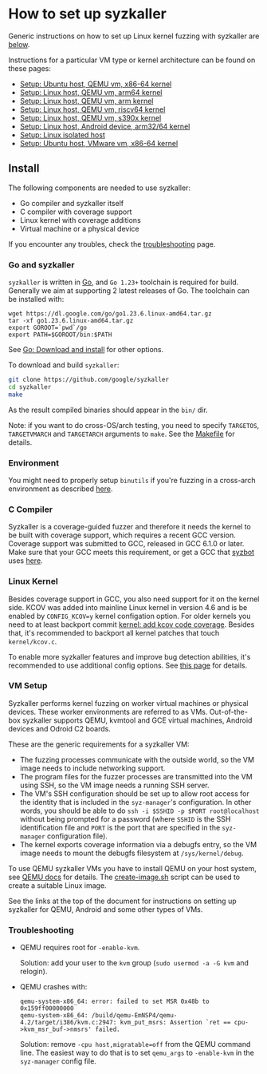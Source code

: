 # How to set up syzkaller

Generic instructions on how to set up Linux kernel fuzzing with syzkaller are [below](setup.md#install).

Instructions for a particular VM type or kernel architecture can be found on these pages:

- [Setup: Ubuntu host, QEMU vm, x86-64 kernel](setup_ubuntu-host_qemu-vm_x86-64-kernel.md)
- [Setup: Linux host, QEMU vm, arm64 kernel](setup_linux-host_qemu-vm_arm64-kernel.md)
- [Setup: Linux host, QEMU vm, arm kernel](setup_linux-host_qemu-vm_arm-kernel.md)
- [Setup: Linux host, QEMU vm, riscv64 kernel](setup_linux-host_qemu-vm_riscv64-kernel.md)
- [Setup: Linux host, QEMU vm, s390x kernel](setup_linux-host_qemu-vm_s390x-kernel.md)
- [Setup: Linux host, Android device, arm32/64 kernel](setup_linux-host_android-device_arm-kernel.md)
- [Setup: Linux isolated host](setup_linux-host_isolated.md)
- [Setup: Ubuntu host, VMware vm, x86-64 kernel](setup_ubuntu-host_vmware-vm_x86-64-kernel.md)

## Install

The following components are needed to use syzkaller:

 - Go compiler and syzkaller itself
 - C compiler with coverage support
 - Linux kernel with coverage additions
 - Virtual machine or a physical device

If you encounter any troubles, check the [troubleshooting](/docs/troubleshooting.md) page.

### Go and syzkaller

`syzkaller` is written in [Go](https://golang.org), and `Go 1.23+` toolchain is required for build.
Generally we aim at supporting 2 latest releases of Go.
The toolchain can be installed with:

```
wget https://dl.google.com/go/go1.23.6.linux-amd64.tar.gz
tar -xf go1.23.6.linux-amd64.tar.gz
export GOROOT=`pwd`/go
export PATH=$GOROOT/bin:$PATH
```

See [Go: Download and install](https://golang.org/doc/install) for other options.

To download and build `syzkaller`:

``` bash
git clone https://github.com/google/syzkaller
cd syzkaller
make
```

As the result compiled binaries should appear in the `bin/` dir.

Note: if you want to do cross-OS/arch testing, you need to specify `TARGETOS`,
`TARGETVMARCH` and `TARGETARCH` arguments to `make`. See the [Makefile](/Makefile) for details.

### Environment

You might need to properly setup `binutils` if you're fuzzing in a cross-arch environment as described [here](coverage.md#binutils).

### C Compiler

Syzkaller is a coverage-guided fuzzer and therefore it needs the kernel to be built with coverage support, which requires a recent GCC version.
Coverage support was submitted to GCC, released in GCC 6.1.0 or later.
Make sure that your GCC meets this requirement, or get a GCC that [syzbot](/docs/syzbot.md) uses [here](/docs/syzbot.md#crash-does-not-reproduce).

### Linux Kernel

Besides coverage support in GCC, you also need support for it on the kernel side.
KCOV was added into mainline Linux kernel in version 4.6 and is be enabled by `CONFIG_KCOV=y` kernel configation option.
For older kernels you need to at least backport commit [kernel: add kcov code coverage](https://github.com/torvalds/linux/commit/5c9a8750a6409c63a0f01d51a9024861022f6593).
Besides that, it's recommended to backport all kernel patches that touch `kernel/kcov.c`.

To enable more syzkaller features and improve bug detection abilities, it's recommended to use additional config options.
See [this page](kernel_configs.md) for details.

### VM Setup

Syzkaller performs kernel fuzzing on worker virtual machines or physical devices.
These worker environments are referred to as VMs.
Out-of-the-box syzkaller supports QEMU, kvmtool and GCE virtual machines, Android devices and Odroid C2 boards.

These are the generic requirements for a syzkaller VM:

 - The fuzzing processes communicate with the outside world, so the VM image needs to include
   networking support.
 - The program files for the fuzzer processes are transmitted into the VM using SSH, so the VM image
   needs a running SSH server.
 - The VM's SSH configuration should be set up to allow root access for the identity that is
   included in the `syz-manager`'s configuration.  In other words, you should be able to do `ssh -i
   $SSHID -p $PORT root@localhost` without being prompted for a password (where `SSHID` is the SSH
   identification file and `PORT` is the port that are specified in the `syz-manager` configuration
   file).
 - The kernel exports coverage information via a debugfs entry, so the VM image needs to mount
   the debugfs filesystem at `/sys/kernel/debug`.

To use QEMU syzkaller VMs you have to install QEMU on your host system, see [QEMU docs](http://wiki.qemu.org/Manual) for details.
The [create-image.sh](/tools/create-image.sh) script can be used to create a suitable Linux image.

See the links at the top of the document for instructions on setting up syzkaller for QEMU, Android and some other types of VMs.

### Troubleshooting

* QEMU requires root for `-enable-kvm`.

    Solution: add your user to the `kvm` group (`sudo usermod -a -G kvm` and relogin).

* QEMU crashes with:

    ```
    qemu-system-x86_64: error: failed to set MSR 0x48b to 0x159ff00000000
    qemu-system-x86_64: /build/qemu-EmNSP4/qemu-4.2/target/i386/kvm.c:2947: kvm_put_msrs: Assertion `ret == cpu->kvm_msr_buf->nmsrs' failed.
   ```

    Solution: remove `-cpu host,migratable=off` from the QEMU command line. The easiest way to do that is to set `qemu_args` to `-enable-kvm` in the `syz-manager` config file.
